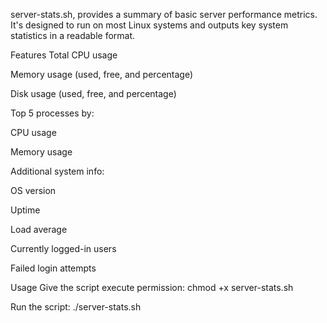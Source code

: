 server-stats.sh, provides a summary of basic server performance metrics. It's designed to run on most Linux systems and outputs key system statistics in a readable format.

Features
Total CPU usage

Memory usage (used, free, and percentage)

Disk usage (used, free, and percentage)

Top 5 processes by:

CPU usage

Memory usage

Additional system info:

OS version

Uptime

Load average

Currently logged-in users

Failed login attempts

Usage
Give the script execute permission:
chmod +x server-stats.sh

Run the script:
./server-stats.sh
